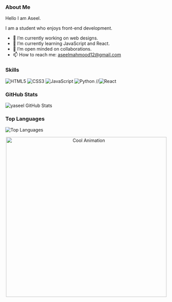 ### About Me

Hello I am Aseel.

I am a student who enjoys front-end development.

- 🔭 I’m currently working on web designs.
- 🌱 I’m currently learning JavaScript and React.
- 👯 I’m open minded on collaborations.
- 📫 How to reach me: aseelmahmood12@gmail.com

### Skills

![HTML5](https://img.shields.io/badge/-HTML5-E34F26?style=flat-square&logo=html5&logoColor=white)
![CSS3](https://img.shields.io/badge/-CSS3-1572B6?style=flat-square&logo=css3)
![JavaScript](https://img.shields.io/badge/-JavaScript-EDD222?style=flat-square&logo=javascript&logoColor=white)
![Python](https://img.shields.io/badge/-Python-3670A0?style=flat-square&logo=python&logoColor=ffdd54)
//![React](https://img.shields.io/badge/-React-61DAFB?style=flat-square&logo=react&logoColor=white)

### GitHub Stats

![yaseel GitHub Stats](https://github-readme-stats.vercel.app/api?username=yaseel&show_icons=true&theme=radical)

### Top Languages

![Top Languages](https://github-readme-stats.vercel.app/api/top-langs/?username=yaseel&layout=compact&theme=radical)

<p align="center">
  <img src="https://i.giphy.com/3ov9jWu7BuHufyLs7m.webp" width="500" alt="Cool Animation">
</p>

